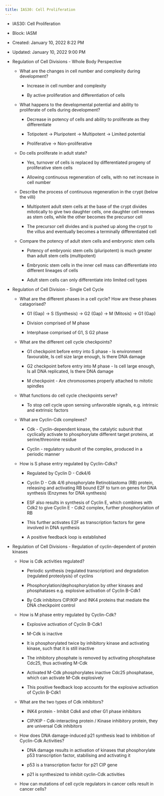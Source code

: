 ```yaml
---
title: IAS30: Cell Proliferation
---
```


- IAS30: Cell Proliferation

- Block: IASM

- Created: January 10, 2022 8:22 PM

- Updated: January 10, 2022 9:00 PM

- Regulation of Cell Divisions - Whole Body Perspective
	 - What are the changes in cell number and complexity during development?
		 - Increase in cell number and complexity

		 - By active proliferation and differentiation of cells

	 - What happens to the developmental potential and ability to proliferate of cells during development?
		 - Decrease in potency of cells and ability to proliferate as they differentiate

		 - Totipotent → Pluripotent → Multipotent → Limited potential

		 - Proliferative → Non-proliferative

	 - Do cells proliferate in adult state?
		 - Yes, turnover of cells is replaced by differentiated progeny of proliferative stem cells

		 - Allowing continuous regeneration of cells, with no net increase in cell number

	 - Describe the process of continuous regeneration in the crypt (below the villi)
		 - Multipotent adult stem cells at the base of the crypt divides mitotically to give two daughter cells, one daughter cell renews as stem cells, while the other becomes the precursor cell

		 - The precursor cell divides and is pushed up along the crypt to the villus and eventually becomes a terminally differentiated cell

	 - Compare the potency of adult stem cells and embryonic stem cells
		 - Potency of embryonic stem cells (pluripotent) is much greater than adult stem cells (multipotent)

		 - Embryonic stem cells in the inner cell mass can differentiate into different lineages of cells

		 - Adult stem cells can only differentiate into limited cell types

- Regulation of Cell Division - Single Cell Cycle
	 - What are the different phases in a cell cycle? How are these phases catagorised?
		 - G1 (Gap) → S (Synthesis) → G2 (Gap) → M (Mitosis) → G1 (Gap)

		 - Division comprised of M phase

		 - Interphase comprised of G1, S G2 phase

	 - What are the different cell cycle checkpoints?
		 - G1 checkpoint before entry into S phase - Is environment favourable, Is cell size large enough, Is there DNA damage

		 - G2 checkpoint before entry into M phase - Is cell large enough, Is all DNA replicated, Is there DNA damage

		 - M checkpoint - Are chromosomes properly attached to mitotic spindles

	 - What functions do cell cycle checkpoints serve?
		 - To stop cell cycle upon sensing unfavorable signals, e.g. intrinsic and extrinsic factors

	 - What are Cyclin-Cdk complexes?
		 - Cdk - Cyclin-dependent kinase, the catalytic subunit that cyclically activate to phosphorylate different target proteins, at serine/threonine residue

		 - Cyclin - regulatory subunit of the complex, produced in a periodic manner

	 - How is S phase entry regulated by Cyclin-Cdks?
		 - Regulated by Cyclin D - Cdk4/6

		 - Cyclin D - Cdk 4/6 phosphorylate Retinoblastoma (RB) protein, releasing and activating RB bound E2F to turn on genes for DNA synthesis (Enzymes for DNA synthesis)

		 - ESF also results in synthesis of Cyclin E, which combines with Cdk2 to give Cyclin E - Cdk2 complex, further phosphorylation of RB

		 - This further activates E2F as transcription factors for gene involved in DNA synthesis

		 - A positive feedback loop is established

- Regulation of Cell Divisions - Regulation of cyclin-dependent of protein kinases
	 - How is Cdk activities regulated?
		 - Periodic synthesis (regulated transcription) and degradation (regulated proteolysis) of cyclins

		 - Phosphorylation/dephosphorylation by other kinases and phosphatases e.g. explosive activation of Cyclin B-Cdk1

		 - By Cdk inhibitors CIP/KIP and INK4 proteins that mediate the DNA checkpoint control

	 - How is M phase entry regulated by Cyclin-Cdk?
		 - Explosive activation of Cyclin B-Cdk1 

		 - M-Cdk is inactive

		 - It is phosphorylated twice by inhibitory kinase and activating kinase, such that it is still inactive

		 - The inhibitory phosphate is removed by activating phosphatase Cdc25, thus activating M-Cdk

		 - Activated M-Cdk phosphorylates inactive Cdc25 phosphatase, which can activate M-Cdk explosively

		 - This positive feedback loop accounts for the explosive activation of Cyclin B-Cdk1

	 - What are the two types of Cdk inhibitors?
		 - INK4 protein - Inhibit Cdk4 and other G1 phase inhibitors

		 - CIP/KIP - Cdk-interacting protein / Kinase inhibitory protein, they are universal Cdk inhibitors

	 - How does DNA damage-induced p21 synthesis lead to inhibition of Cyclin-Cdk Activities?
		 - DNA damage results in activation of kinases that phosphorylate p53 transcription factor, stabilising and activating it

		 - p53 is a transcription factor for p21 CIP gene

		 - p21 is synthesized to inhibit cyclin-Cdk activities

	 - How can mutations of cell cycle regulators in cancer cells result in cancer cells?
